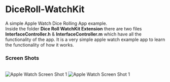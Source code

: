 # DiceRoll-WatchKit
A simple Apple Watch Dice Rolling App example.<br /> 
Inside the folder <b>Dice Roll WatchKit Extension</b> there are two files <b>InterfaceController.h</b> & <b>InterfaceController.m</b>  which have all the functionality of the app. It is a very simple apple watch example app to learn the functionality of how it works.
<br /><h3>Screen Shots</h3><br />
<img src="http://mindgemstudios.com/wp-content/uploads/2016/01/Screen-Shot-2016-01-27-at-2.10.23-AM.png" alt="Apple Watch Screen Shot 1">
<img src="http://mindgemstudios.com/wp-content/uploads/2016/01/Screen-Shot-2016-01-27-at-2.10.40-AM.png" alt="Apple Watch Screen Shot 1">
